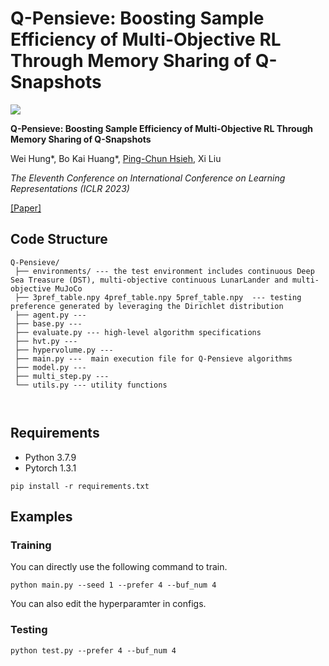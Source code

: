 # Q-Pensieve: Boosting Sample Efficiency of Multi-Objective RL Through Memory Sharing of Q-Snapshots

![](https://i.imgur.com/7Zuv6Jw.png)

**Q-Pensieve: Boosting Sample Efficiency of Multi-Objective RL Through Memory Sharing of Q-Snapshots**

Wei Hung\*, Bo Kai Huang\*, [Ping-Chun Hsieh](https://pinghsieh.github.io/), Xi Liu

*The Eleventh Conference on International Conference on Learning Representations (ICLR 2023)*

[[Paper]](https://openreview.net/pdf?id=AwWaBXLIJE)

## Code Structure

```
Q-Pensieve/
 ├── environments/ --- the test environment includes continuous Deep Sea Treasure (DST), multi-objective continuous LunarLander and multi-objective MuJoCo
 ├── 3pref_table.npy 4pref_table.npy 5pref_table.npy  --- testing preference generated by leveraging the Dirichlet distribution
 ├── agent.py --- 
 ├── base.py --- 
 ├── evaluate.py --- high-level algorithm specifications
 ├── hvt.py --- 
 ├── hypervolume.py --- 
 ├── main.py ---  main execution file for Q-Pensieve algorithms
 ├── model.py --- 
 ├── multi_step.py --- 
 └── utils.py --- utility functions
 
 

```

## Requirements
- Python 3.7.9
- Pytorch 1.3.1
```
pip install -r requirements.txt
```
## Examples
### Training
You can directly use the following command to train.
```shell
python main.py --seed 1 --prefer 4 --buf_num 4
```
You can also edit the hyperparamter in configs.
### Testing
```
python test.py --prefer 4 --buf_num 4
```

